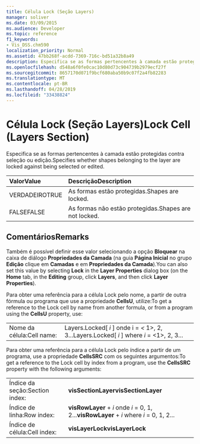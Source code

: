 ```yaml
---
title: Célula Lock (Seção Layers)
manager: soliver
ms.date: 03/09/2015
ms.audience: Developer
ms.topic: reference
f1_keywords:
- Vis_DSS.chm590
localization_priority: Normal
ms.assetid: 47bb268f-acdd-7369-716c-bd51a32b8a49
description: Especifica se as formas pertencentes à camada estão protegidas contra seleção ou edição.
ms.openlocfilehash: d548a6f0fe0cac10d80d73c904739b2979ecf27f
ms.sourcegitcommit: 8657170d071f9bcf680aba50b9c07f2a4fb82283
ms.translationtype: MT
ms.contentlocale: pt-BR
ms.lasthandoff: 04/28/2019
ms.locfileid: "33438824"
---
```

# <a name="lock-cell-layers-section"></a><span data-ttu-id="88d61-103">Célula Lock (Seção Layers)</span><span class="sxs-lookup"><span data-stu-id="88d61-103">Lock Cell (Layers Section)</span></span>

<span data-ttu-id="88d61-104">Especifica se as formas pertencentes à camada estão protegidas contra seleção ou edição.</span><span class="sxs-lookup"><span data-stu-id="88d61-104">Specifies whether shapes belonging to the layer are locked against being selected or edited.</span></span>
  
|<span data-ttu-id="88d61-105">**Valor**</span><span class="sxs-lookup"><span data-stu-id="88d61-105">**Value**</span></span>|<span data-ttu-id="88d61-106">**Descrição**</span><span class="sxs-lookup"><span data-stu-id="88d61-106">**Description**</span></span>|
|:-----|:-----|
|<span data-ttu-id="88d61-107">VERDADEIRO</span><span class="sxs-lookup"><span data-stu-id="88d61-107">TRUE</span></span>  <br/> |<span data-ttu-id="88d61-108">As formas estão protegidas.</span><span class="sxs-lookup"><span data-stu-id="88d61-108">Shapes are locked.</span></span>  <br/> |
|<span data-ttu-id="88d61-109">FALSE</span><span class="sxs-lookup"><span data-stu-id="88d61-109">FALSE</span></span>  <br/> |<span data-ttu-id="88d61-110">As formas não estão protegidas.</span><span class="sxs-lookup"><span data-stu-id="88d61-110">Shapes are not locked.</span></span>  <br/> |
   
## <a name="remarks"></a><span data-ttu-id="88d61-111">Comentários</span><span class="sxs-lookup"><span data-stu-id="88d61-111">Remarks</span></span>

<span data-ttu-id="88d61-112">Também é possível definir esse valor selecionando a opção **Bloquear** na caixa de diálogo **Propriedades da Camada** (na guia **Página Inicial** no grupo **Edição** clique em **Camadas** e em **Propriedades da Camada**).</span><span class="sxs-lookup"><span data-stu-id="88d61-112">You can also set this value by selecting **Lock** in the **Layer Properties** dialog box (on the **Home** tab, in the **Editing** group, click **Layers**, and then click **Layer Properties**).</span></span>
  
<span data-ttu-id="88d61-113">Para obter uma referência para a célula Lock pelo nome, a partir de outra fórmula ou programa que use a propriedade **CellsU**, utilize:</span><span class="sxs-lookup"><span data-stu-id="88d61-113">To get a reference to the Lock cell by name from another formula, or from a program using the **CellsU** property, use:</span></span> 
  
|||
|:-----|:-----|
|<span data-ttu-id="88d61-114">Nome da célula:</span><span class="sxs-lookup"><span data-stu-id="88d61-114">Cell name:</span></span>  <br/> |<span data-ttu-id="88d61-115">Layers.Locked[ *i*  ] onde i =  *<*  1>, 2, 3...</span><span class="sxs-lookup"><span data-stu-id="88d61-115">Layers.Locked[ *i*  ] where  *i*  = <1>, 2, 3...</span></span>  <br/> |
   
<span data-ttu-id="88d61-116">Para obter uma referência para a célula Lock pelo índice a partir de um programa, use a propriedade **CellsSRC** com os seguintes argumentos:</span><span class="sxs-lookup"><span data-stu-id="88d61-116">To get a reference to the Lock cell by index from a program, use the **CellsSRC** property with the following arguments:</span></span> 
  
|||
|:-----|:-----|
|<span data-ttu-id="88d61-117">Índice da seção:</span><span class="sxs-lookup"><span data-stu-id="88d61-117">Section index:</span></span>  <br/> |<span data-ttu-id="88d61-118">**visSectionLayer**</span><span class="sxs-lookup"><span data-stu-id="88d61-118">**visSectionLayer**</span></span> <br/> |
|<span data-ttu-id="88d61-119">Índice de linha:</span><span class="sxs-lookup"><span data-stu-id="88d61-119">Row index:</span></span>  <br/> |<span data-ttu-id="88d61-120">**visRowLayer**  +   *i* onde *i* = 0, 1, 2...</span><span class="sxs-lookup"><span data-stu-id="88d61-120">**visRowLayer** +  *i*  where  *i*  = 0, 1, 2...</span></span>  <br/> |
|<span data-ttu-id="88d61-121">Índice de célula:</span><span class="sxs-lookup"><span data-stu-id="88d61-121">Cell index:</span></span>  <br/> |<span data-ttu-id="88d61-122">**visLayerLock**</span><span class="sxs-lookup"><span data-stu-id="88d61-122">**visLayerLock**</span></span> <br/> |
   

